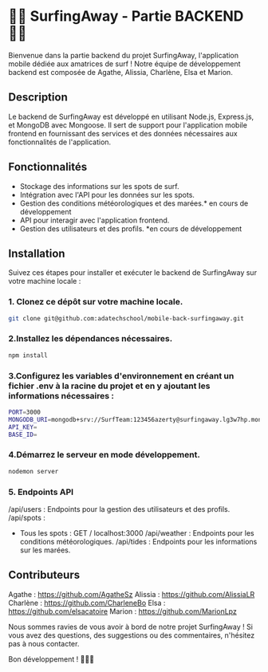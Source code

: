  # 🏄‍♂️ SurfingAway - Partie BACKEND🏄‍♂️

Bienvenue dans la partie backend du projet SurfingAway, l'application mobile dédiée aux amatrices de surf ! Notre équipe de développement backend est composée de Agathe, Alissia, Charlène, Elsa et Marion.

## Description
Le backend de SurfingAway est développé en utilisant Node.js, Express.js, et MongoDB avec Mongoose. Il sert de support pour l'application mobile frontend en fournissant des services et des données nécessaires aux fonctionnalités de l'application.

## Fonctionnalités
- Stockage des informations sur les spots de surf.
- Intégration avec l'API pour les données sur les spots.
- Gestion des conditions météorologiques et des marées.* en cours de développement
- API pour interagir avec l'application frontend.
- Gestion des utilisateurs et des profils. *en cours de développement


## Installation
Suivez ces étapes pour installer et exécuter le backend de SurfingAway sur votre machine locale :

### 1. Clonez ce dépôt sur votre machine locale.
```bash
git clone git@github.com:adatechschool/mobile-back-surfingaway.git
```

### 2.Installez les dépendances nécessaires.
```bash
npm install
```

### 3.Configurez les variables d'environnement en créant un fichier .env à la racine du projet et en y ajoutant les informations nécessaires :
```bash
PORT=3000
MONGODB_URI=mongodb+srv://SurfTeam:123456azerty@surfingaway.lg3w7hp.mongodb.net/surfspots
API_KEY=
BASE_ID=
```

### 4.Démarrez le serveur en mode développement.
```bash
nodemon server
```

### 5. Endpoints API
/api/users : Endpoints pour la gestion des utilisateurs et des profils.
/api/spots :
- Tous les spots : GET / localhost:3000
/api/weather : Endpoints pour les conditions météorologiques.
/api/tides : Endpoints pour les informations sur les marées.


## Contributeurs
Agathe : https://github.com/AgatheSz
Alissia : https://github.com/AlissiaLR
Charlène : https://github.com/CharleneBo
Elsa : https://github.com/elsacatoire
Marion : https://github.com/MarionLpz

Nous sommes ravies de vous avoir à bord de notre projet SurfingAway ! Si vous avez des questions, des suggestions ou des commentaires, n'hésitez pas à nous contacter.

Bon développement ! 🌊🏄‍♀️